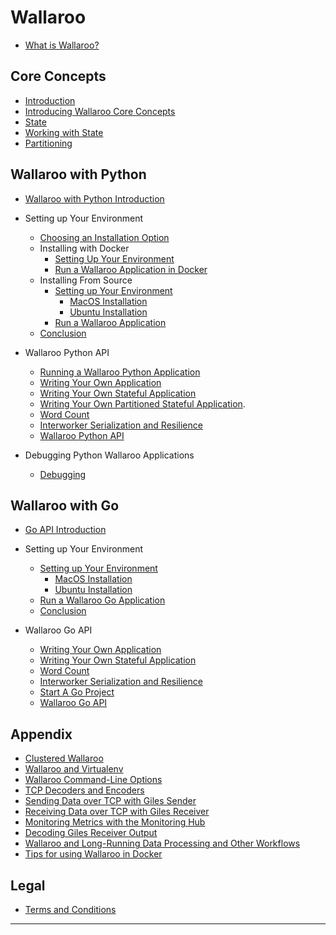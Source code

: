 # Wallaroo

* [What is Wallaroo?](book/what-is-wallaroo.md)

## Core Concepts

* [Introduction](book/core-concepts/intro.md)
* [Introducing Wallaroo Core Concepts](book/core-concepts/core-concepts.md)
* [State](book/core-concepts/state.md)
* [Working with State](book/core-concepts/working-with-state.md)
* [Partitioning](book/core-concepts/partitioning.md)

<!--
### Wallaroo C++ API
* [C++ API Introduction](book/cpp/intro.md)
* [C++ Sample Application](book/cpp/sample-application.md)
* [Building a C++ Application](book/cpp/building.md)
* C++ Supplemental Info
   * [C++ Best Practices](book/cpp/best-practices.md)
   * [C++ Memory Mangement](book/cpp/memory-management.md)
   * [C++ Serialization](book/cpp/serialization.md)
* C++ API Classes
   * [Application](book/cpp/api/application.md)
   * [Computation](book/cpp/api/computation.md)
   * [Data](book/cpp/api/data.md)
   * [Key](book/cpp/api/key.md)
   * [Partition](book/cpp/api/partition.md)
   * [PartitionU64](book/cpp/api/partition-u64.md)
   * [PartitionFunction](book/cpp/api/partition-function.md)
   * [PartitionFunctionU64](book/cpp/api/partition-function-u64.md)
   * [SinkEncoder](book/cpp/api/sink-encoder.md)
   * [SourceDecoder](book/cpp/api/source-decoder.md)
   * [StateBuilder](book/cpp/api/state-builder.md)
   * [StateChange](book/cpp/api/state-change.md)
   * [StateChangeBuilder](book/cpp/api/state-change-builder.md)
   * [StateComputation](book/cpp/api/state-computation.md)
   * [State](book/cpp/api/state.md)
   * [UserFunctions](book/cpp/api/user-functions.md)
-->

## Wallaroo with Python
* [Wallaroo with Python Introduction](book/python/intro.md)

* Setting up Your Environment
  * [Choosing an Installation Option](book/getting-started/choosing-an-installation-option.md)
  * Installing with Docker
    * [Setting Up Your Environment](book/getting-started/docker-setup.md)
    * [Run a Wallaroo Application in Docker](book/getting-started/run-a-wallaroo-application-docker.md)
  * Installing From Source
    * [Setting up Your Environment](book/getting-started/setup.md)
      * [MacOS Installation](book/getting-started/macos-setup.md)
      * [Ubuntu Installation](book/getting-started/linux-setup.md)
    * [Run a Wallaroo Application](book/getting-started/run-a-wallaroo-application.md)
  * [Conclusion](book/getting-started/conclusion.md)

* Wallaroo Python API
  * [Running a Wallaroo Python Application](book/python/running-a-wallaroo-python-application.md)
  * [Writing Your Own Application](book/python/writing-your-own-application.md)
  * [Writing Your Own Stateful Application](book/python/writing-your-own-stateful-application.md)
  * [Writing Your Own Partitioned Stateful Application](book/python/writing-your-own-partitioned-stateful-application.md).
  * [Word Count](book/python/word-count.md)
  * [Interworker Serialization and Resilience](book/python/interworker-serialization-and-resilience.md)
  * [Wallaroo Python API](book/python/api.md)

* Debugging Python Wallaroo Applications
  * [Debugging](book/python/debugging.md)

## Wallaroo with Go
* [Go API Introduction](book/go/intro.md)

* Setting up Your Environment
  * [Setting up Your Environment](book/go/getting-started/setup.md)
    * [MacOS Installation](book/go/getting-started/macos-setup.md)
    * [Ubuntu Installation](book/go/getting-started/linux-setup.md)
  * [Run a Wallaroo Go Application](book/go/getting-started/run-a-wallaroo-go-application.md)
  * [Conclusion](book/go/getting-started/conclusion.md)

* Wallaroo Go API
  * [Writing Your Own Application](book/go/api/writing-your-own-application.md)
  * [Writing Your Own Stateful Application](book/go/api/writing-your-own-stateful-application.md)
  * [Word Count](book/go/word-count.md)
  * [Interworker Serialization and Resilience](book/go/api/interworker-serialization-and-resilience.md)
  * [Start A Go Project](book/go/api/start-a-project.md)
  * [Wallaroo Go API](book/go/api/api.md)

## Appendix
* [Clustered Wallaroo](book/appendix/clustering.md)
* [Wallaroo and Virtualenv](book/appendix/virtualenv.md)
* [Wallaroo Command-Line Options](book/appendix/wallaroo-command-line-options.md)
* [TCP Decoders and Encoders](book/appendix/tcp-decoders-and-encoders.md)
* [Sending Data over TCP with Giles Sender](book/wallaroo-tools/giles-sender.md)
* [Receiving Data over TCP with Giles Receiver](book/wallaroo-tools/giles-receiver.md)
* [Monitoring Metrics with the Monitoring Hub](book/metrics/metrics-ui.md)
* [Decoding Giles Receiver Output](book/appendix/decoding-giles-receiver-output.md)
* [Wallaroo and Long-Running Data Processing and Other Workflows](book/appendix/wallaroo-and-long-running-data-processing-and-other-workflows.md)
* [Tips for using Wallaroo in Docker](book/appendix/wallaroo-in-docker-tips.md)

## Legal
* [Terms and Conditions](book/legal/terms.md)

---
<!---

### Getting Started with Wallaroo 2


* [Wallaroo Concepts](wallaroo-concepts.md)
* [Installing Wallaroo](installing-wallaroo.md)
* [Hello, Wallaroo!](hello-wallaroo.md)
* [Starting a Cluster](starting-a-cluster.md)
* [Building an Application](building-an-application.md)
* [Exploring Core Features](exploring-core-features.md)
* [Test Page](test-page.md)

### Develop
* [Wallaroo API](wallaroo-api.md)
* [Topologies](topologies.md)
* [Language Bindings](Language Bindings/readme.md)
  * [Pony](Language Bindings/pony.md)
  * [C++](cpp.md)

### Deploy
* [Recommended Production Settings](recommended-production-settings.md)
* [Manual Deployment](manual-deployment.md)
* [Cloud Deployment](cloud-deployment.md)
* [Start a Node](start-a-node.md)
* [Stop a Node](stop-a-node.md)

### Manage
* [Admin UI](admin-ui.md)
* [Troubleshoot](troubleshoot.md)

### Learn How it Works
* [Frequently Asked Questions](FAQ.md)
* [Wallaroo in Comparison](wallaroo-comparison.md)
* [Wallaroo Architecture](wallaroo-architecture.md)
* [Wallaroo Features](wallaroo-features.md)
* [Demo - Market Spread Application](demo-market-spread-application.md)

### Misc
* [Distributed Computing Resources](distributed-computing-resources.md)


### Contribute
* [Contribute to Wallaroo](contribute-to-wallaroo.md)
* [Improve the Docs](improve-the-docs.md)

### Release Notes
* [Wallaroo Roadmap](roadmap.md)
* [v1.0-201611101](v1.0-201611101.md)
-->
